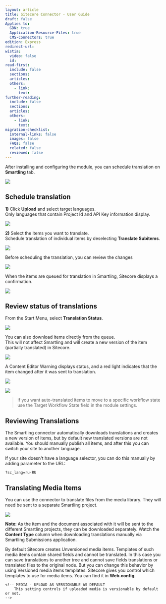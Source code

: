 ```yaml
---
layout: article
title: Sitecore Connector - User Guide
draft: false
Applies to:
  GDN: true
  Application-Resource-Files: true
  CMS-Connectors: true
edition: Express
redirect-url:
wistia:
  video: false
  id:
read-first:
  include: false
  sections:
  articles:
  others:
    - link:
      text:
further-reading:
  include: false
  sections:
  articles:
  others:
    - link:
      text:
migration-checklist:
  internal-links: false
  images: false
  FAQs: false
  related: false
  reviewed: false
---
```



After installing and configuring the module, you can schedule translation on **Smartling** tab.

![](/uploads/versions/sitecore_sl_tab---x----576-78x---.jpg)

## Schedule translation

**1)** Click **Upload** and select target languages.
<br>Only languages that contain Project Id and API Key information display.

![](/uploads/versions/sitecore_bulk_submit---x----360-351x---.jpg)

**2)** Select the items you want to translate.
<br>Schedule translation of individual items by deselecting **Translate Subitems**.

![](/uploads/versions/sitecore_root_source---x----432-599x---.jpg)

Before scheduling the translation, you can review the changes

![](/uploads/versions/sitecore_review_changes---x----432-599x---.jpg)

When the items are queued for translation in Smartling, Sitecore displays a confirmation.

![](/uploads/versions/sitecore_confirm---x----432-285x---.jpg)

## Review status of translations

From the Start Menu, select **Translation Status**.

![](/uploads/versions/sitecore_start_menu---x----360-588x---.jpg)

You can also download items directly from the queue.
<br>This will not affect Smartling and will create a new version of the item (partially translated) in Sitecore.

![](/uploads/versions/sitecore_submissions---x----576-349x---.jpg)

A Content Editor Warning displays status, and a red light indicates that the item changed after it was sent to translation.

![](/uploads/versions/sitecore_content_status---x----360-244x---.jpg)

![](/uploads/versions/sitecore_content_folders---x----144-142x---.jpg)

> If you want auto-translated items to move to a specific workflow state use the Target Workflow State field in the module settings.

## Reviewing Translations

The Smartling connector automatically downloads translations and creates a new version of items, but by default new translated versions are not available. You should manually publish all items, and after this you can switch your site to another language.

If your site doesn't have a language selector, you can do this manually by adding parameter to the URL:

`?sc_lang=ru-RU`

## Translating Media Items

You can use the connector to translate files from the media library. They will need be sent to a separate Smartling project.

![](/uploads/versions/sitecore_media---x----504-275x---.jpg)

**Note**: As the item and the document associated with it will be sent to the different Smartling projects, they can be downloaded separately. Watch the **Content Type** column when downloading translations manually via Smartling Submissions application.

By default Sitecore creates Unversioned media items. Templates of such media items contain shared fields and cannot be translated. In this case you can save translations to another tree and cannot save fields translations or translated files to the original node. But you can change this behavior by using Versioned media items templates. Sitecore gives you control which templates to use for media items. You can find it in **Web.config**.

~~~
<!-- MEDIA - UPLOAD AS VERSIONABLE AS DEFAULT
    This setting controls if uploaded media is versionable by default or not.
-->
~~~